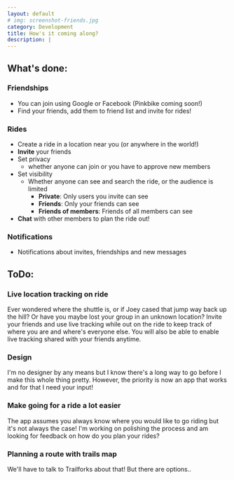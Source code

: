 ```yaml
---
layout: default
# img: screenshot-friends.jpg
category: Development
title: How's it coming along?
description: |
---
```

## What's done:
### Friendships
- You can join using Google or Facebook (Pinkbike coming soon!)
- Find your friends, add them to friend list and invite for rides!

### Rides
- Create a ride in a location near you (or anywhere in the world!)
- **Invite** your friends
- Set privacy
  - whether anyone can join or you have to approve new members
- Set visibility
  - Whether anyone can see and search the ride, or the audience is limited
    - **Private**: Only users you invite can see
    - **Friends**: Only your friends can see
    - **Friends of members**: Friends of all members can see
- **Chat** with other members to plan the ride out!

### Notifications
- Notifications about invites, friendships and new messages

## ToDo:
### Live location tracking on ride
Ever wondered where the shuttle is, or if Joey cased that jump way back up the hill? Or have you maybe lost your group in an unknown location?
Invite your friends and use live tracking while out on the ride to keep track of where you are and where's everyone else.
You will also be able to enable live tracking shared with your friends anytime.

### Design
I'm no designer by any means but I know there's a long way to go before I make this whole thing pretty. However, the priority is now an app that works and for that I need your input!

### Make going for a ride a lot easier
The app assumes you always know where you would like to go riding but it's not always the case! I'm working on polishing the process and am looking for feedback on how do you plan your rides?

### Planning a route with trails map
We'll have to talk to Trailforks about that! But there are options..
